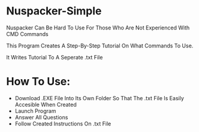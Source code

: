 # Nuspacker-Simple

Nuspacker Can Be Hard To Use For Those Who Are Not Experienced With CMD Commands

This Program Creates A Step-By-Step Tutorial On What Commands To Use.

It Writes Tutorial To A Seperate .txt File



# How To Use:

- Download .EXE File Into Its Own Folder So That The .txt File Is Easily Accesible When Created
- Launch Program
- Answer All Questions
- Follow Created Instructions On .txt File
